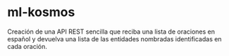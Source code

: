 # ml-kosmos
Creación de una API REST sencilla que reciba una lista de oraciones en español y devuelva una lista de las entidades nombradas identificadas en cada oración.
